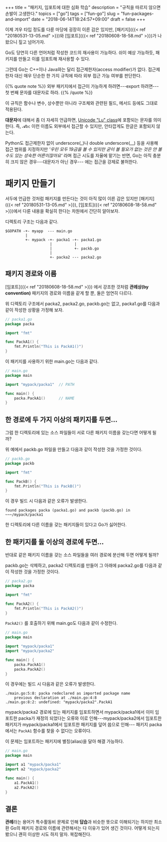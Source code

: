 +++
title = "패키지, 임포트에 대한 심화 학습"
description = "규칙을 따르지 않으면 손발이 고생한다."
topics = ["go"]
tags = ["fun-go"]
slug = "fun-packages-and-import"
date = "2018-06-14T18:24:57+09:00"
draft = false
+++

이제 겨우 타입 정도를 다룬 마당에 굉장히 이른 감은 있지만, [패키지]({{< ref "20180531-13-05.md" >}})와 [임포트]({{< ref "20180608-18-58.md" >}})가 나왔으니 짚고 넘어가자.

Go도 당연히 다른 언어처럼 작성한 코드의 재사용이 가능하다. 쉬이 예상 가능하듯, 패키지를 만들고 이를 임포트해 재사용할 수 있다.

그런데 Go는 C++이나 Java와는 달리 접근제한자(access modifier)가 없다. 접근제한자 대신 매우 단순한 한 가지 규칙에 따라 외부 접근 가능 여부를 판단한다.

{{% quote note %}}
외부 패키지에서 접근이 가능하게 하려면---export 하려면--- 첫 번째 문자를 대문자로 하라.
{{% /quote %}}

이 규칙은 함수나 변수, 상수뿐만 아니라 구조체와 관련된 필드, 메서드 등에도 그대로 적용된다.

**대문자**에 대해서 좀 더 자세히 언급하면, [Unicode "Lu" class](https://www.fileformat.info/info/unicode/category/Lu/list.htm)에 포함되는 문자를 의미한다. 즉, `𝓐bc` 이런 이름도 외부에서 접근할 수 있지만, 안타깝게도 한글은  포함되지 않는다.

Python도 접근제한자 없이 underscore(_)나 double underscore(__) 등을 사용해 접근 범위를 지정하지만 *'우린 모두 19금을 볼 수 있지만 굳이 볼 필요가 없는 것은 안 볼 수도 있는 성숙한 어른이잖아요'* 라며 접근 시도를 자율에 맡기는 반면, Go는 아직 충분히 크지 않은 경우---대문자가 아닌 경우--- 에는 접근을 강제로 불허한다.

# 패키지 만들기

서두에 언급한 것처럼 패키지를 만든다는 것이 아직 많이 이른 감은 있지만 [패키지]({{< ref "20180531-13-05.md" >}}), [임포트]({{< ref "20180608-18-58.md" >}})에서 다룬 내용을 확실히 한다는 차원에서 간단히 알아보자.

디렉토리 구조는 다음과 같다.

```
$GOPATH -+- myapp  --- main.go
         |
         +- mypack -+- packa1 -+- packa1.go
                    |          |
                    |          +- packb.go
                    |
                    +- packa2 --- packa2.go
```

## 패키지 경로와 이름

[임포트]({{< ref "20180608-18-58.md" >}}) 에서 강조한 것처럼 **관례상(by convention)** 패키지의 경로와 이름을 같게 할 뿐, 둘은 엄연히 다르다.

위 디렉토리 구조에서 packa2, packa2.go, packb.go는 없고, packa1.go를 다음과 같이 작성한 상황을 가정해 보자.

```go
// packa1.go
package packa

import "fmt"

func PackA1() {
    fmt.Println("This is PackA1()")
}
```

이 패키지를 사용하기 위한 main.go는 다음과 같다.

```go
// main.go
package main

import "mypack/packa1" 	// PATH

func main() {
    packa.PackA1()		// NAME
}
```

## 한 경로에 두 가지 이상의 패키지를 두면...

그럼 한 디렉토리에 있는 소스 파일들이 서로 다른 패키지 이름을 갖는다면 어떻게 될까?

위 예에서 packb.go 파일을 만들고 다음과 같이 작성한 것을 가정한 것이다.

```go
// packb.go
package packb

import "fmt"

func PackB() {
    fmt.Println("This is PackB()")
}
```

이 경우 빌드 시 다음과 같은 오류가 발생한다.

```
found packages packa (packa1.go) and packb (packb.go) in ~~~/mypack/packa1
```

한 디렉토리에 다른 이름을 갖는 패키지들이 있다고 Go가 싫어한다.

## 한 패키지를 둘 이상의 경로에 두면...

반대로 같은 패키지 이름을 갖는 소스 파일들을 여러 경로에 분산해 두면 어떻게 될까?

packb.go는 삭제하고, packa2 디렉토리를 만들어 그 아래에 packa2.go를 다음과 같이 작성한 것을 가정한 것이다.

```go
// packa2.go
package packa

import "fmt"

func PackA2() {
    fmt.Println("This is PackA2()")
}
```

`PackA2()` 를 호출하기 위해 main.go도 다음과 같이 수정한다.

```go
// main.go
package main

import "mypack/packa1"
import "mypack/packa2"

func main() {
    packa.PackA1()
    packa.PackA2()
}
```

이 경우에는 빌드 시 다음과 같은 오류가 발생한다.

```
./main.go:5:8: packa redeclared as imported package name
	previous declaration at ./main.go:4:8
./main.go:8:2: undefined: "mypack/packa2".PackA1
```

mypack/packa2 경로에 있는 패키지를 임포트하면서 mypack/packa1에서 이미 임포트한 packa가 재정의 되었다는 오류와 이로 인해---mypack/packa2에서 임포트한 패키지가 mypack/packa1에서 임포트한 패키지를 덮어 씀으로 인해--- 패키지 packa에서는 `PackA1` 함수를 찾을 수 없다는 오류이다.

이 문제는 임포트하는 패키지에 별칭(alias)을 달아 해결 가능하다.

```go
// main.go
package main

import a1 "mypack/packa1"
import a2 "mypack/packa2"

func main() {
    a1.PackA1()
    a2.PackA2()
}
```

## 결론

**관례**라는 용어가 특수활동비 문제로 인해 **답습**과 비슷한 뜻으로 이해되기는 하지만 최소환 Go의 패키지 경로와 이름에 관련해서는 다 이유가 있어 생긴 것이다. 어떻게 되는지 봤으니 괜히 이상한 시도 하지 말자. 복잡해진다.

